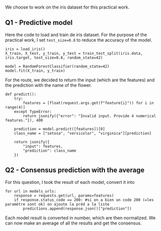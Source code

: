 

We choose to work on the iris dataset for this practical work. 

## Q1 - Predictive model

Here the code to load and train de iris dataset. 
For the purpose of the practical work, I set `test_size=0.8` to reduce the accuracy of the model. 
````
iris = load_iris()
X_train, X_test, y_train, y_test = train_test_split(iris.data, iris.target, test_size=0.8, random_state=42)

model = RandomForestClassifier(random_state=42)
model.fit(X_train, y_train)
````


For the route, we decided to return the input (which are the features) and the prediction with the name of the flower.
````@app.route('/predict', methods=['GET'])
def predict():
    try:
        features = [float(request.args.get(f"feature{i}")) for i in range(4)]
    except TypeError:
        return jsonify({"error": "Invalid input. Provide 4 numerical features."}), 400

    prediction = model.predict([features])[0]
    class_name = ["setosa", "versicolor", "virginica"][prediction]

    return jsonify({
        "input": features,
        "prediction": class_name
    })
`````

## Q2 - Consensus prediction with the average

For this question, I took the result of each model, convert it into

````
for url in models_urls:
    response = requests.get(url, params=features)
    if response.status_code == 200: #si on a bien un code 200 (=les paramètre sont ok) on ajoute la préd a la liste
        predictions.append(response.json()["prediction"])
````

Each model result is converted in number, which are then normalized. 
We can now make an average of all the results and get the consensus.
